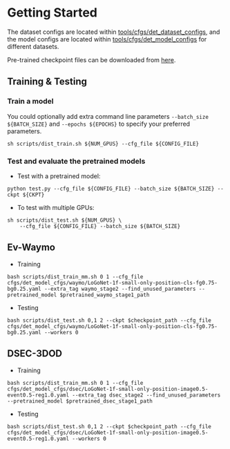 # Getting Started
The dataset configs are located within [tools/cfgs/det_dataset_configs](../detection/tools/cfgs/det_dataset_cfgs), 
and the model configs are located within [tools/cfgs/det_model_configs](../detection/tools/cfgs/det_model_cfgs) for different datasets. 

Pre-trained checkpoint files can be downloaded from [here](https://drive.google.com/drive/folders/1_wl4eHlia9FOdOPKhCjEJ21w9LnG0OuS?usp=drive_link).


## Training & Testing

### Train a model
You could optionally add extra command line parameters `--batch_size ${BATCH_SIZE}` and `--epochs ${EPOCHS}` to specify your preferred parameters. 
```shell script
sh scripts/dist_train.sh ${NUM_GPUS} --cfg_file ${CONFIG_FILE}
```

### Test and evaluate the pretrained models

* Test with a pretrained model: 
```shell script
python test.py --cfg_file ${CONFIG_FILE} --batch_size ${BATCH_SIZE} --ckpt ${CKPT}
```

* To test with multiple GPUs:
```shell script
sh scripts/dist_test.sh ${NUM_GPUS} \
    --cfg_file ${CONFIG_FILE} --batch_size ${BATCH_SIZE}
```

## Ev-Waymo 
* Training
``` shell script
bash scripts/dist_train_mm.sh 0 1 --cfg_file cfgs/det_model_cfgs/waymo/LoGoNet-1f-small-only-position-cls-fg0.75-bg0.25.yaml --extra_tag waymo_stage2 --find_unused_parameters --pretrained_model $pretrained_waymo_stage1_path
```

* Testing
``` shell script
bash scripts/dist_test.sh 0,1 2 --ckpt $checkpoint_path --cfg_file cfgs/det_model_cfgs/waymo/LoGoNet-1f-small-only-position-cls-fg0.75-bg0.25.yaml --workers 0
```

## DSEC-3DOD
* Training
``` shell script
bash scripts/dist_train_mm.sh 0 1 --cfg_file cfgs/det_model_cfgs/dsec/LoGoNet-1f-small-only-position-image0.5-event0.5-reg1.0.yaml --extra_tag dsec_stage2 --find_unused_parameters --pretrained_model $pretrained_dsec_stage1_path
```

* Testing
``` shell script
bash scripts/dist_test.sh 0,1 2 --ckpt $checkpoint_path --cfg_file  cfgs/det_model_cfgs/dsec/LoGoNet-1f-small-only-position-image0.5-event0.5-reg1.0.yaml --workers 0
```
